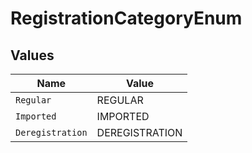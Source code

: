 # RegistrationCategoryEnum


## Values

| Name             | Value            |
| ---------------- | ---------------- |
| `Regular`        | REGULAR          |
| `Imported`       | IMPORTED         |
| `Deregistration` | DEREGISTRATION   |
